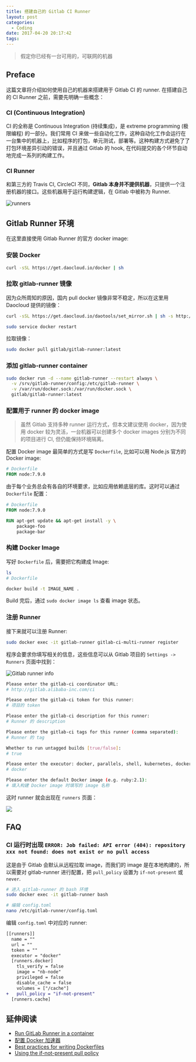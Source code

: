 ```yaml
---
title: 搭建自己的 Gitlab CI Runner
layout: post
categories:
  - Coding
date: 2017-04-20 20:17:42
tags:
---
```

> 假定你已经有一台可用的，可联网的机器

## Preface

这篇文章将介绍如何使用自己的机器来搭建用于 Gitlab CI 的 runner.  在搭建自己的 CI Runner 之前，需要先明确一些概念：

### CI (Continuous Integration)

CI 的全称是 Continuous Integration (持续集成)，是 extreme programming (极限编程) 的一部分。我们常用 CI 来做一些自动化工作，这种自动化工作会运行在一台集中的机器上，比如程序的打包，单元测试，部署等。这种构建方式避免了了打包环境差异引动的错误，并且通过 Gitlab 的 hook, 在代码提交的各个环节自动地完成一系列的构建工作。

### CI Runner

和第三方的 Travis CI, CircleCI 不同，**Gitlab 本身并不提供机器**，只提供一个注册机器的接口。这些机器用于运行构建逻辑，在 Gitlab 中被称为 Runner.

![runners](https://gbstatic.djyde.com/assets/006tNc79gy1fet5ffxwglj31ac0y2wj8.jpg)

## Gitlab Runner 环境

在这里直接使用 Gitlab Runner 的官方 docker image:

### 安装 Docker

```bash
curl -sSL https://get.daocloud.io/docker | sh
```

### 拉取 gitlab-runner 镜像

因为众所周知的原因，国内 pull docker 镜像非常不稳定，所以在这里用 Daocloud 提供的镜像：

```bash
curl -sSL https://get.daocloud.io/daotools/set_mirror.sh | sh -s http://718dbf2d.m.daocloud.io

sudo service docker restart
```

拉取镜像：

```bash
sudo docker pull gitlab/gitlab-runner:latest
```

### 添加 gitlab-runner container

```bash
sudo docker run -d --name gitlab-runner --restart always \
  -v /srv/gitlab-runner/config:/etc/gitlab-runner \
  -v /var/run/docker.sock:/var/run/docker.sock \
  gitlab/gitlab-runner:latest
```

### 配置用于 runner 的 docker image

> 虽然 Gitlab 支持多种 runner 运行方式，但本文建议使用 docker，因为使用 docker 较为灵活，一台机器可以创建多个 docker images 分别为不同的项目进行 CI, 但仍能保持环境隔离。

配置 Docker image 最简单的方式是写 `Dockerfile`, 比如可以用 Node.js 官方的 Docker image:

```dockerfile
# Dockerfile
FROM node:7.9.0
```

由于每个业务总会有各自的环境要求，比如应用依赖底层的库。这时可以通过 `Dockerfile` 配置：

```dockerfile
# Dockerfile
FROM node:7.9.0

RUN apt-get update && apt-get install -y \
	package-foo
	package-bar
```

### 构建 Docker Image

写好 `Dockerfile` 后，需要把它构建成 Image:

```bash
ls
# Dockerfile

docker build -t IMAGE_NAME .
```

Build 完后，通过 `sudo docker image ls` 查看 image 状态。

### 注册 Runner

接下来就可以注册 Runner:

```bash
sudo docker exec -it gitlab-runner gitlab-ci-multi-runner register
```

程序会要求你填写相关的信息，这些信息可以从 Gitlab 项目的 `Settings -> Runners` 页面中找到：

![Gitlab runner info](https://gbstatic.djyde.com/assets/006tNc79gy1fetavn7r0lj319u0os78u.jpg)

```bash
Please enter the gitlab-ci coordinator URL:
# http://gitlab.alibaba-inc.com/ci

Please enter the gitlab-ci token for this runner:
# 项目的 token

Please enter the gitlab-ci description for this runner:
# Runner 的 description

Please enter the gitlab-ci tags for this runner (comma separated):
# Runner 的 tag

Whether to run untagged builds [true/false]:
# true

Please enter the executor: docker, parallels, shell, kubernetes, docker-ssh, ssh, virtualbox, docker+machine, docker-ssh+machine:
# docker

Please enter the default Docker image (e.g. ruby:2.1):
# 填入构建 Docker image 时填写的 image 名称
```

这时 runner 就会出现在 `runners` 页面：

![](https://gbstatic.djyde.com/assets/006tNc79gy1fetbnh1e12j310008qdgs.jpg)

## FAQ

### CI 运行时出现 `ERROR: Job failed: API error (404): repository xxx not found: does not exist or no pull access`

这是由于 Gitlab 会默认从远程拉取 image，而我们的 image 是在本地构建的，所以需要对 gitlab-runner 进行配置，把 `pull_policy` 设置为 `if-not-present` 或 `never`.

```bash
# 进入 gitlab-runner 的 bash 环境
sudo docker exec -it gitlab-runner bash

# 编辑 config.toml
nano /etc/gitlab-runner/config.toml
```

编辑 `config.toml` 中对应的 runner:

```diff
[[runners]]
  name = ""
  url = ""
  token = ""
  executor = "docker"
  [runners.docker]
    tls_verify = false
    image = "nb-node"
    privileged = false
    disable_cache = false
    volumes = ["/cache"]
+   pull_policy = "if-not-present"
  [runners.cache]
```

## 延伸阅读

- [Run GitLab Runner in a container](https://docs.gitlab.com/runner/install/docker.html)
- [配置 Docker 加速器](https://www.daocloud.io/mirror#accelerator-doc)
- [Best practices for writing Dockerfiles](https://docs.docker.com/engine/userguide/eng-image/dockerfile_best-practices/)
- [Using the if-not-present pull policy](https://docs.gitlab.com/runner/executors/docker.html#using-the-if-not-present-pull-policy)